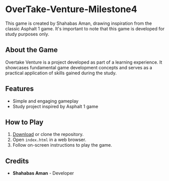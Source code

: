 # OverTake-Venture-Milestone4
This game is created by Shahabas Aman, drawing inspiration from the classic Asphalt 1 game. It's important to note that this game is developed for study purposes only.

## About the Game

Overtake Venture is a project developed as part of a learning experience. It showcases fundamental game development concepts and serves as a practical application of skills gained during the study.

## Features

- Simple and engaging gameplay
- Study project inspired by Asphalt 1 game

## How to Play

1. [Download](#) or clone the repository.
2. Open `index.html` in a web browser.
3. Follow on-screen instructions to play the game.

## Credits

- **Shahabas Aman** - Developer
